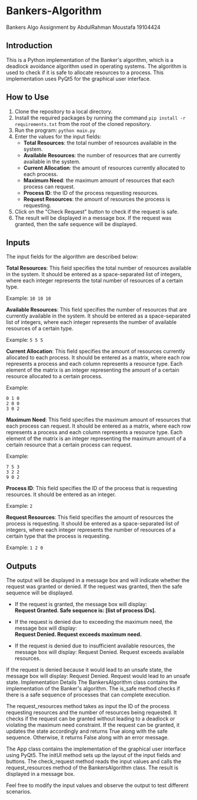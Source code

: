 # Bankers-Algorithm

Bankers Algo Assignment by AbdulRahman Moustafa 19104424

## Introduction
This is a Python implementation of the Banker's algorithm, which is a deadlock avoidance algorithm used in operating systems. The algorithm is used to check if it is safe to allocate resources to a process. This implementation uses PyQt5 for the graphical user interface.

## How to Use
1. Clone the repository to a local directory.
2. Install the required packages by running the command `pip install -r requirements.txt` from the root of the cloned repository.
3. Run the program: `python main.py`
4. Enter the values for the input fields:
   - **Total Resources**: the total number of resources available in the system.
   - **Available Resources**: the number of resources that are currently available in the system.
   - **Current Allocation**: the amount of resources currently allocated to each process.
   - **Maximum Need**: the maximum amount of resources that each process can request.
   - **Process ID**: the ID of the process requesting resources.
   - **Request Resources**: the amount of resources the process is requesting.
5. Click on the "Check Request" button to check if the request is safe.
6. The result will be displayed in a message box. If the request was granted, then the safe sequence will be displayed.

## Inputs
The input fields for the algorithm are described below:

**Total Resources**:
This field specifies the total number of resources available in the system. It should be entered as a space-separated list of integers, where each integer represents the total number of resources of a certain type.

Example: `10 10 10`

**Available Resources**:
This field specifies the number of resources that are currently available in the system. It should be entered as a space-separated list of integers, where each integer represents the number of available resources of a certain type.

Example: `5 5 5`

**Current Allocation**:
This field specifies the amount of resources currently allocated to each process. It should be entered as a matrix, where each row represents a process and each column represents a resource type. Each element of the matrix is an integer representing the amount of a certain resource allocated to a certain process.

Example:
```
0 1 0
2 0 0
3 0 2
```

**Maximum Need**:
This field specifies the maximum amount of resources that each process can request. It should be entered as a matrix, where each row represents a process and each column represents a resource type. Each element of the matrix is an integer representing the maximum amount of a certain resource that a certain process can request.

Example:
```
7 5 3
3 2 2
9 0 2
```

**Process ID**:
This field specifies the ID of the process that is requesting resources. It should be entered as an integer.

Example: `2`

**Request Resources**:
This field specifies the amount of resources the process is requesting. It should be entered as a space-separated list of integers, where each integer represents the number of resources of a certain type that the process is requesting.

Example: `1 2 0`

## Outputs
The output will be displayed in a message box and will indicate whether the request was granted or denied. If the request was granted, then the safe sequence will be displayed.

- If the request is granted, the message box will display:  
  **Request Granted. Safe sequence is: [list of process IDs].**

- If the request is denied due to exceeding the maximum need, the message box will display:  
  **Request Denied. Request exceeds maximum need.**

- If the request is denied due to insufficient available resources, the message box will display:
Request Denied. Request exceeds available resources.

If the request is denied because it would lead to an unsafe state, the message box will display:
Request Denied. Request would lead to an unsafe state.
Implementation Details
The BankersAlgorithm class contains the implementation of the Banker's algorithm. The is_safe method checks if there is a safe sequence of processes that can complete execution.

The request_resources method takes as input the ID of the process requesting resources and the number of resources being requested. It checks if the request can be granted without leading to a deadlock or violating the maximum need constraint. If the request can be granted, it updates the state accordingly and returns True along with the safe sequence. Otherwise, it returns False along with an error message.

The App class contains the implementation of the graphical user interface using PyQt5. The initUI method sets up the layout of the input fields and buttons. The check_request method reads the input values and calls the request_resources method of the BankersAlgorithm class. The result is displayed in a message box.

Feel free to modify the input values and observe the output to test different scenarios.
